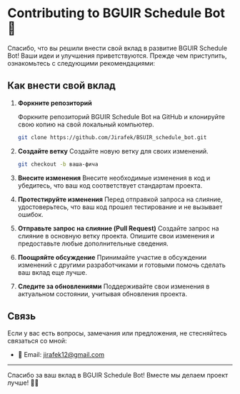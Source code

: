 # Contributing to BGUIR Schedule Bot 🚀

Спасибо, что вы решили внести свой вклад в развитие BGUIR Schedule Bot! Ваши идеи и улучшения приветствуются. Прежде чем
приступить, ознакомьтесь с следующими рекомендациями:

## Как внести свой вклад

1. **Форкните репозиторий**

   Форкните репозиторий BGUIR Schedule Bot на GitHub и клонируйте свою копию на свой локальный компьютер.

   ```bash
   git clone https://github.com/Jirafek/BSUIR_schedule_bot.git
   ```

2. **Создайте ветку**
   Создайте новую ветку для своих изменений.

   ```bash
   git checkout -b ваша-фича
   ```

3. **Внесите изменения**
   Внесите необходимые изменения в код и убедитесь, что ваш код соответствует стандартам проекта.

4. **Протестируйте изменения**
   Перед отправкой запроса на слияние, удостоверьтесь, что ваш код прошел тестирование и не вызывает ошибок.

5. **Отправьте запрос на слияние (Pull Request)**
   Создайте запрос на слияние в основную ветку проекта. Опишите свои изменения и предоставьте любые дополнительные
   сведения.

6. **Поощряйте обсуждение**
   Принимайте участие в обсуждении изменений с другими разработчиками и готовыми помочь сделать ваш вклад еще лучше.

7. **Следите за обновлениями**
   Поддерживайте свои изменения в актуальном состоянии, учитывая обновления проекта.

## Связь

Если у вас есть вопросы, замечания или предложения, не стесняйтесь связаться со мной:

- 📧 Email: jirafek12@gmail.com

---

Спасибо за ваш вклад в BGUIR Schedule Bot! Вместе мы делаем проект лучше! 🙌✨

